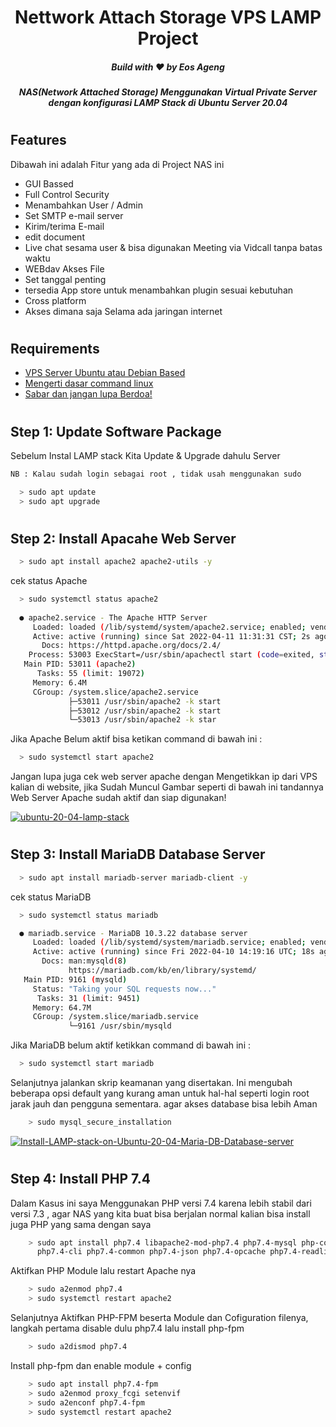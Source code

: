 
<h1 align="center">Nettwork Attach Storage VPS LAMP Project</h1>
<h5 align="center">Build with ❤️ by Eos Ageng</h5>
<h5 align="center">NAS(Network Attached Storage) Menggunakan Virtual Private Server dengan konfigurasi LAMP Stack di Ubuntu Server 20.04</h5>

#

## Features
Dibawah ini adalah Fitur yang ada di Project NAS ini

- GUI Bassed
- Full Control Security
- Menambahkan User / Admin
- Set SMTP e-mail server 
- Kirim/terima E-mail
- edit document
- Live chat sesama user & bisa digunakan Meeting via Vidcall tanpa batas waktu
- WEBdav Akses File
- Set tanggal penting
- tersedia App store untuk menambahkan plugin sesuai kebutuhan
- Cross platform
- Akses dimana saja Selama ada jaringan internet

#
## Requirements

 - <a href="https://wa.me/+6285389914734?text=Saya%20Mau%20Beli%20VPS%20bang%20,%20untuk%20keperluan%20NAS%20project.%20">VPS Server Ubuntu atau Debian Based</a>
 - [Mengerti dasar command linux](https://bjpcjp.github.io/pdfs/devops/linux-commands-handbook.pdf)
 - [Sabar dan jangan lupa Berdoa!](https://www.youtube.com/watch?v=oft-ebWrgvg)

#
## Step 1: Update Software Package

<p>Sebelum Instal LAMP stack Kita Update & Upgrade dahulu Server</P>

```bash
NB : Kalau sudah login sebagai root , tidak usah menggunakan sudo
```

```bash
  > sudo apt update
  > sudo apt upgrade
```
#
## Step 2: Install Apacahe Web Server


```bash
  > sudo apt install apache2 apache2-utils -y
```
cek status Apache
```bash
  > sudo systemctl status apache2
  
  ● apache2.service - The Apache HTTP Server
     Loaded: loaded (/lib/systemd/system/apache2.service; enabled; vendor preset: enabled)
     Active: active (running) since Sat 2022-04-11 11:31:31 CST; 2s ago
       Docs: https://httpd.apache.org/docs/2.4/
    Process: 53003 ExecStart=/usr/sbin/apachectl start (code=exited, status=0/SUCCESS)
   Main PID: 53011 (apache2)
      Tasks: 55 (limit: 19072)
     Memory: 6.4M
     CGroup: /system.slice/apache2.service
             ├─53011 /usr/sbin/apache2 -k start
             ├─53012 /usr/sbin/apache2 -k start
             └─53013 /usr/sbin/apache2 -k star
```
Jika Apache Belum aktif bisa ketikan command di bawah ini :
```bash
  > sudo systemctl start apache2
```
Jangan lupa juga cek web server apache dengan Mengetikkan ip dari VPS kalian di website,
jika Sudah Muncul Gambar seperti di bawah ini tandannya Web Server Apache sudah aktif
dan siap digunakan!

<a href="https://ibb.co/jbvGXYF"><img src="https://i.ibb.co/LYz67yf/ubuntu-20-04-lamp-stack.webp" alt="ubuntu-20-04-lamp-stack" border="0"></a>

#
## Step 3: Install MariaDB Database Server

```bash
  > sudo apt install mariadb-server mariadb-client -y
```
cek status MariaDB
```bash
  > sudo systemctl status mariadb

  ● mariadb.service - MariaDB 10.3.22 database server
     Loaded: loaded (/lib/systemd/system/mariadb.service; enabled; vendor preset: enabled)
     Active: active (running) since Fri 2022-04-10 14:19:16 UTC; 18s ago
       Docs: man:mysqld(8)
             https://mariadb.com/kb/en/library/systemd/
   Main PID: 9161 (mysqld)
     Status: "Taking your SQL requests now..."
      Tasks: 31 (limit: 9451)
     Memory: 64.7M
     CGroup: /system.slice/mariadb.service
             └─9161 /usr/sbin/mysqld
```
Jika MariaDB belum aktif ketikkan command di bawah ini :

```bash
  > sudo systemctl start mariadb
```
Selanjutnya jalankan skrip keamanan yang disertakan. Ini mengubah beberapa opsi default yang kurang aman untuk hal-hal seperti login root jarak jauh dan pengguna sementara. 
agar akses database bisa lebih Aman

```bash
    > sudo mysql_secure_installation
```
<a href="https://ibb.co/4PH9PGB"><img src="https://i.ibb.co/18kh85H/Install-LAMP-stack-on-Ubuntu-20-04-Maria-DB-Database-server.webp" alt="Install-LAMP-stack-on-Ubuntu-20-04-Maria-DB-Database-server" border="0"></a>

#
## Step 4: Install PHP 7.4

Dalam Kasus ini saya Menggunakan PHP versi 7.4 karena lebih stabil dari versi 7.3 , agar NAS yang kita buat bisa berjalan normal kalian bisa install juga PHP yang sama dengan saya

```bash
    > sudo apt install php7.4 libapache2-mod-php7.4 php7.4-mysql php-common 
      php7.4-cli php7.4-common php7.4-json php7.4-opcache php7.4-readline 
```

Aktifkan PHP Module lalu restart Apache nya

```bash
    > sudo a2enmod php7.4
    > sudo systemctl restart apache2
```
Selanjutnya Aktifkan PHP-FPM beserta Module dan Cofiguration filenya, langkah pertama disable dulu php7.4 lalu install php-fpm
```bash
    > sudo a2dismod php7.4
```
Install php-fpm dan enable module + config
```bash
    > sudo apt install php7.4-fpm
    > sudo a2enmod proxy_fcgi setenvif
    > sudo a2enconf php7.4-fpm
    > sudo systemctl restart apache2
```
